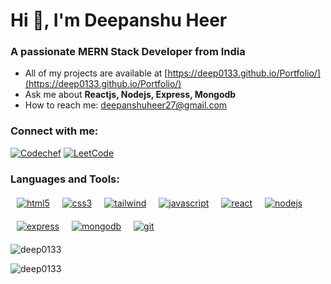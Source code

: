 # Hi 👋, I'm Deepanshu Heer

### A passionate MERN Stack Developer from India

- All of my projects are available at [https://deep0133.github.io/Portfolio/](https://deep0133.github.io/Portfolio/)
- Ask me about **Reactjs, Nodejs, Express, Mongodb**
- How to reach me: deepanshuheer27@gmail.com

### Connect with me:

[![Codechef](https://img.shields.io/badge/codechef-deep__1390-blue)](https://www.codechef.com/users/deep_1390)
[![LeetCode](https://img.shields.io/badge/leetcode-deep01-orange)](https://www.leetcode.com/deep01)

### Languages and Tools:

<div style="display:flex; flex-wrap: wrap; gap: 20px; margin:20px 10px">
  <a href="https://www.w3schools.com/html/" target="_blank" rel="noreferrer">
    <img src="https://img.shields.io/badge/HTML5-%23E34F26.svg?&style=for-the-badge&logo=html5&logoColor=white" alt="html5" />
  </a>
  <a href="https://www.w3schools.com/css/" target="_blank" rel="noreferrer">
    <img src="https://img.shields.io/badge/CSS3-%2343853D.svg?&style=for-the-badge&logo=css3&logoColor=white" alt="css3" />
  </a>
  <a href="https://tailwindcss.com/" target="_blank" rel="noreferrer">
    <img src="https://img.shields.io/badge/Tailwind CSS-%2338B2AC.svg?&style=for-the-badge&logo=tailwind-css&logoColor=white" alt="tailwind" />
  </a>
    <a href="https://developer.mozilla.org/en-US/docs/Web/JavaScript" target="_blank" rel="noreferrer">
    <img src="https://img.shields.io/badge/JavaScript-%23F7DF1E.svg?&style=for-the-badge&logo=javascript&logoColor=black" alt="javascript" />
  </a>

  <a href="https://reactjs.org/" target="_blank" rel="noreferrer">
    <img src="https://img.shields.io/badge/React-%2361DAFB.svg?&style=for-the-badge&logo=react&logoColor=black" alt="react" />

  </a>
  <a href="https://nodejs.org" target="_blank" rel="noreferrer">
    <img src="https://img.shields.io/badge/Node.js-%234ea94b.svg?&style=for-the-badge&logo=node.js&logoColor=white" alt="nodejs" />
  </a>
    <a href="https://expressjs.com" target="_blank" rel="noreferrer">
    <img src="https://img.shields.io/badge/Express-%23404d59.svg?&style=for-the-badge&logo=express&logoColor=white" alt="express" />
  </a>
  <a href="https://www.mongodb.com/" target="_blank" rel="noreferrer">
    <img src="https://img.shields.io/badge/MongoDB-%234ea94b.svg?&style=for-the-badge&logo=mongodb&logoColor=white" alt="mongodb" />
  </a>
    <a href="https://git-scm.com/" target="_blank" rel="noreferrer">
    <img src="https://img.shields.io/badge/Git-%23F05032.svg?&style=for-the-badge&logo=git&logoColor=white" alt="git" />
  </a>
</div>

<p><img align="center" src="https://github-readme-stats.vercel.app/api/top-langs?username=deep0133&show_icons=true&locale=en&layout=compact" alt="deep0133" /></p>

<p><img align="center" src="https://github-readme-streak-stats.herokuapp.com/?user=deep0133&" alt="deep0133" /></p>
